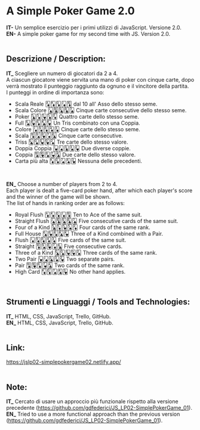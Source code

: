 # A Simple Poker Game 2.0
**IT-** Un semplice esercizio per i primi utilizzi di JavaScript. Versione 2.0. <br/>
**EN-** A simple poker game for my second time with JS. Version 2.0. <br/>
<br/>

## Descrizione / Description:
**IT_** Scegliere un numero di giocatori da 2 a 4.<br/>
A ciascun giocatore viene servita una mano di poker con cinque carte, dopo verrà mostrato il punteggio raggiunto da ognuno e il vincitore della partita.<br/>
I punteggi in ordine di importanza sono:
* Scala Reale 🃁🃎🃍🃋🃊 dal 10 all' Asso dello stesso seme.
* Scala Colore 🃛🃚🃙🃘🃗 Cinque carte consecutive dello stesso seme.
* Poker 🃕🃅🂵🂥🃂 Quattro carte dello stesso seme.
* Full 🂦🂶🃆🃞🂾 Un Tris combinato con una Coppia.
* Colore 🃋🃉🃈🃄🃃 Cinque carte dello stesso seme.
* Scala 🃊🂩🂸🃇🃖 Cinque carte consecutive.
* Triss 🃝🂭🂽🂹🂢 Tre carte dello stesso valore.
* Doppia Coppia 🂻🂫🃓🂣🂲 Due diverse coppie.
* Coppia 🂪🂺🂨🂷🃔 Due carte dello stesso valore.
* Carta più alta 🃎🃍🂧🂤🂳 Nessuna delle precedenti.
<br/>

**EN_** Choose a number of players from 2 to 4.<br/>
Each player is dealt a five-card poker hand, after which each player's score and the winner of the game will be shown.<br/>
The list of hands in ranking order are as follows:
* Royal Flush 🃁🃎🃍🃋🃊 Ten to Ace of the same suit.
* Straight Flush 🃛🃚🃙🃘🃗 Five consecutive cards of the same suit.
* Four of a Kind 🃕🃅🂵🂥🃂 Four cards of the same rank.
* Full House 🂦🂶🃆🃞🂾 Three of a Kind combined with a Pair.
* Flush 🃋🃉🃈🃄🃃 Five cards of the same suit.
* Straight 🃊🂩🂸🃇🃖 Five consecutive cards.
* Three of a Kind 🃝🂭🂽🂹🂢 Three cards of the same rank.
* Two Pair 🂻🂫🃓🂣🂲 Two separate pairs.
* Pair 🂪🂺🂨🂷🃔 Two cards of the same rank.
* High Card 🃎🃍🂧🂤🂳 No other hand applies.
<br/>

## Strumenti e Linguaggi / Tools and Technologies:
**IT_** HTML, CSS, JavaScript, Trello, GitHub.<br/>
**EN_** HTML, CSS, JavaScript, Trello, GitHub.<br/>
<br/>

## Link:
https://jslp02-simplepokergame02.netlify.app/<br/>
<br/>

## Note:
**IT_** Cercato di usare un approccio più funzionale rispetto alla versione precedente (https://github.com/gdfederici/JS_LP02-SimplePokerGame_01).<br/>
**EN_** Tried to use a more functional approach than the previous version (https://github.com/gdfederici/JS_LP02-SimplePokerGame_01).<br/>